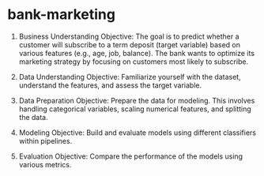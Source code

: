 # bank-marketing

1. Business Understanding
Objective: The goal is to predict whether a customer will subscribe to a term deposit (target variable) based on various features (e.g., age, job, balance). The bank wants to optimize its marketing strategy by focusing on customers most likely to subscribe.

2. Data Understanding
Objective: Familiarize yourself with the dataset, understand the features, and assess the target variable.

3. Data Preparation
Objective: Prepare the data for modeling. This involves handling categorical variables, scaling numerical features, and splitting the data.

4. Modeling
Objective: Build and evaluate models using different classifiers within pipelines.

5. Evaluation
Objective: Compare the performance of the models using various metrics.


